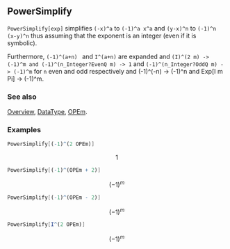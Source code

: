 ## PowerSimplify

`PowerSimplify[exp]` simplifies `(-x)^a` to `(-1)^a x^a` and `(y-x)^n` to `(-1)^n (x-y)^n` thus assuming that the exponent is an integer (even if it is symbolic).

Furthermore, `(-1)^(a+n) ` and `I^(a+n)` are expanded and `(I)^(2 m) -> (-1)^m and (-1)^(n_Integer?EvenQ m) -> 1` and `(-1)^(n_Integer?OddQ m) -> (-1)^m` for `n` even and odd respectively and (-1)^(-n) -> (-1)^n and Exp[I m Pi] -> (-1)^m.

### See also

[Overview](Extra/FeynCalc.md), [DataType](DataType.md), [OPEm](OPEm.md).

### Examples

```mathematica
PowerSimplify[(-1)^(2 OPEm)]
```

$$1$$

```mathematica
PowerSimplify[(-1)^(OPEm + 2)]
```

$$(-1)^m$$

```mathematica
PowerSimplify[(-1)^(OPEm - 2)]
```

$$(-1)^m$$

```mathematica
PowerSimplify[I^(2 OPEm)]
```

$$(-1)^m$$